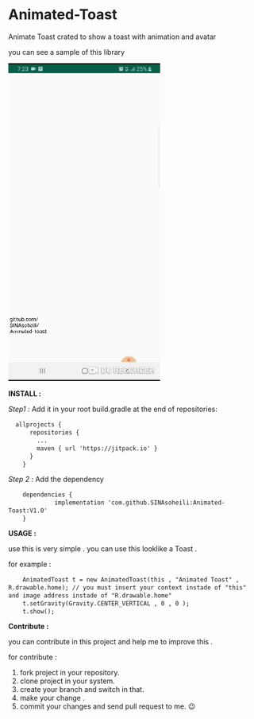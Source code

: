 # Animated-Toast
Animate Toast crated to show a toast with animation and avatar

you can see a sample of this library 

![here](https://github.com/SINAsoheili/Animated-Toast/blob/master/sample.gif)

**INSTALL :** 

*Step1 :*
Add it in your root build.gradle at the end of repositories:

```
  allprojects {
      repositories {
        ...
        maven { url 'https://jitpack.io' }
      }
    }
```    
    
*Step 2 :*
Add the dependency

```
    dependencies {
             implementation 'com.github.SINAsoheili:Animated-Toast:V1.0'
    }
```    
    
**USAGE :**

use this is very simple . you can use this looklike a Toast .

for example :

        AnimatedToast t = new AnimatedToast(this , "Animated Toast" , R.drawable.home); // you must insert your context instade of "this" and image address instade of "R.drawable.home"
        t.setGravity(Gravity.CENTER_VERTICAL , 0 , 0 );
        t.show();
                

**Contribute :**

you can contribute in this project and help me to improve this .

for contribute :

1. fork project in your repository.
2. clone project in your system.
3. create your branch and switch in that.
4. make your change .
5. commit your changes and send pull request to me. :wink:
